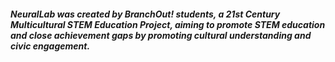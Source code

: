 #### *NeuralLab was created by BranchOut! students, a 21st Century Multicultural STEM Education Project, aiming to promote STEM education and close achievement gaps by promoting cultural understanding and civic engagement.*